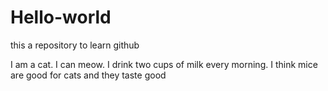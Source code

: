 # Hello-world
this a repository to learn github

I am a cat.
I can meow.
I drink two cups of milk every morning.
I think mice are good for cats
and they taste good
